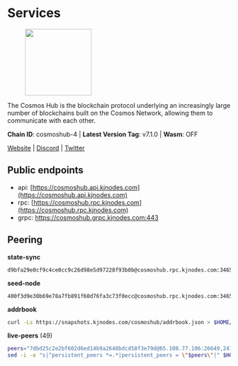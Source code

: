 # Services

<figure><img src="https://raw.githubusercontent.com/kj89/testnet_manuals/main/pingpub/logos/cosmoshub.png" width="150" alt=""><figcaption></figcaption></figure>

The Cosmos Hub is the blockchain protocol underlying an  increasingly large number of blockchains built on the  Cosmos Network, allowing them to communicate with each other.

**Chain ID**: cosmoshub-4 | **Latest Version Tag**: v7.1.0 | **Wasm**: OFF

[Website](https://hub.cosmos.network) | [Discord](https://discord.gg/cosmosnetwork) | [Twitter](https://twitter.com/cosmoshub)


## Public endpoints

* api: [https://cosmoshub.api.kjnodes.com](https://cosmoshub.api.kjnodes.com)
* rpc: [https://cosmoshub.rpc.kjnodes.com](https://cosmoshub.rpc.kjnodes.com)
* grpc: https://cosmoshub.grpc.kjnodes.com:443

## Peering

**state-sync**

```text
d9bfa29e0cf9c4ce0cc9c26d98e5d97228f93b0b@cosmoshub.rpc.kjnodes.com:34656
```

**seed-node**

```text
400f3d9e30b69e78a7fb891f60d76fa3c73f0ecc@cosmoshub.rpc.kjnodes.com:34659
```

**addrbook**
```bash
curl -Ls https://snapshots.kjnodes.com/cosmoshub/addrbook.json > $HOME/.gaia/config/addrbook.json
```

**live-peers** (49)
```bash
peers="7dbd25c2e2bf602d6ed14b9a2648bdcd58f3e79d@65.108.77.106:26649,241b17dba97a2ed3c3747d12781fb86c9706e2d4@89.58.27.86:26656,d9bfa29e0cf9c4ce0cc9c26d98e5d97228f93b0b@65.109.88.38:34656,b533749dfe0dc09eff1dfb2adf83108f9125ee1c@162.55.97.111:26656,96695949a73912f4486f52c133e5f800e51b29d6@115.79.141.245:22656,ba3bacc714817218562f743178228f23678b2873@34.141.15.99:26656,213857e741833d17275ea559bb2d0342398cec99@35.245.206.45:26656,8dc4fd0007c74bdf4b7ee1e5a3ab68161cc8f845@142.132.208.213:26656,6ea2ef7d3dd5d6967708a0b31eed85ba090a90a1@65.108.121.190:12010,e829d4764a5cecc44b3414777853b34407b36601@185.16.39.179:26656,dea13e7232642331360d4387b0ab106b014092d4@116.202.236.59:26656,5d45bc48f6c0199c047e685fafb4309f53593f37@5.161.119.242:49656,7b8ab74fa7c3cc10b203b990abfc86e1a0b82a79@34.254.201.211:26656,e0ab6c5cc86959853f499236b8297344802ac5f4@5.161.139.201:26656,84cc83cd09a974a234a3fdb5bb4fd46fd856f8ec@142.132.135.239:26656,f8ae898b130457bbbf05fd3d2e9ca4559bd528fd@37.120.245.157:26656,1d02b4300c6b6fd1123a20502f0b3c0ce3b73654@88.198.16.9:26656,c1e437f73b8889b78ea34981e7c349157ad80284@107.135.15.66:26656,4ddba29a7dfa740a4edeb5c620c963f67f951e1d@5.9.72.212:2000,05eb7aa1fd8251ed7a650c13da406df022b298b6@195.201.56.108:26656,c03593feca52899e9cc38ae0fed671fb96ab0bba@52.203.105.100:26656,10e3acd4baeb6cba8881d75a0bde04b5526b39ce@3.217.133.209:26656,b79e1d3a621bdafd3a8d9a49dff8f4737d0bedc9@52.73.168.104:26656,26ac129d380e7010473dfeda9c84bf25450c711f@91.239.56.4:26656,90a572b126de59fb924b050669e3d0851c7e8dd1@89.149.218.130:26656,44594a57ce538a21f8558bcb1c9ce560ad879e3e@15.235.114.84:26656,7dd34d8d3880bc48eff3e47b941d06bd1941a962@93.115.25.106:26656,8191f46fad10821cdd229074cf63614a7ad50397@52.4.132.28:26656,5dde13b98a2f69f54e0d5e3384fdc903bbb2dc30@172.93.214.11:26656,dff07399aeadf3f1b6edfac07f92a238112d3036@93.189.30.120:26656,7023db1ac96fe1053640206c44e04b41e29de273@47.75.119.188:26656,c7a1d95db766b57bbea36ad1db1fc3cb41857fc8@86.111.48.38:26656,d54eacb237dfbc0eb934a45509f878eb3ea3a5b3@64.44.148.195:26656,dd53fa5cfb6a604feb80860d47506d0dd84baa12@142.132.210.234:26656,4d94cc91625530f212d951ca1c18b2e850b8ac6e@88.208.227.114:26656,3da88430414ec9084c8983fe4d462cce655ff1f3@51.222.245.114:26656,1cce99042f884d669e7287e3e362bff8e385c63e@46.4.79.183:26726,cf10a45ead9e76d45b06dee97ef779e65103c78e@3.128.185.235:26656,9c116194f25fd0d146019f171ef0f49904dcc586@167.86.98.230:26656,2441e90fcb341fcd5bebec15b54e346cdca64a9b@135.148.123.8:14956,9d048653fa4d98e6c0760ed0c54ad2d257ba46df@65.108.137.34:26656,c540af0c82963228aa865d27d9b6142fc54b571d@176.9.102.164:26656,b7e3dacac35201ecb6b3259aa9e59e5a96cba5be@51.68.10.109:26656,a10a5f8ad8bed891404f8bfb91cbc0ab11d023ec@99.81.58.214:26656,803abd0b6b0478ab7f7e38dbda89902ca67f8778@65.21.90.137:11956,d35f08a60aeb2729d07e92e778b4c6f83379092e@18.138.160.68:26656,58b54d8cfdc0c634ed592e2c008705791253ebbb@172.93.214.10:26656,b3663019968de0e9d9419eb12d96ae2977da9474@15.235.50.143:26656,5b4529df65f9c1006d51472a827f1deb23825ba2@167.235.34.35:14656"
sed -i -e "s|^persistent_peers *=.*|persistent_peers = \"$peers\"|" $HOME/.gaia/config/config.toml
```
